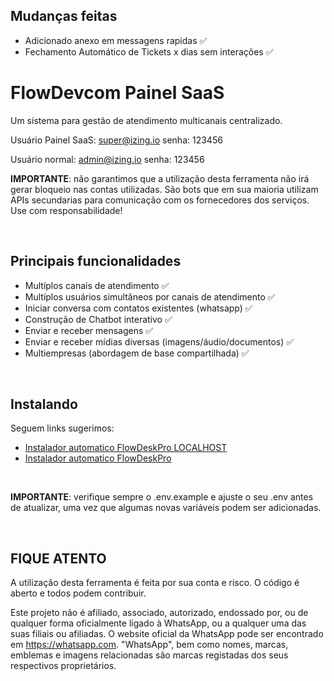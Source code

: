 ## Mudanças feitas
- Adicionado anexo em messagens rapidas ✅
- Fechamento Automático de Tickets x dias sem interações ✅

# FlowDevcom Painel SaaS

Um sistema para gestão de atendimento multicanais centralizado.

Usuário Painel SaaS: super@izing.io senha: 123456

Usuário normal: admin@izing.io senha: 123456

**IMPORTANTE**: não garantimos que a utilização desta ferramenta não irá gerar bloqueio nas contas utilizadas. São bots que em sua maioria utilizam APIs secundarias para comunicação com os fornecedores dos serviços. Use com responsabilidade!

<br/>

## Principais funcionalidades

- Multíplos canais de atendimento ✅
- Multíplos usuários simultâneos por canais de atendimento ✅
- Iniciar conversa com contatos existentes (whatsapp) ✅
- Construção de Chatbot interativo ✅
- Enviar e receber mensagens ✅
- Enviar e receber mídias diversas (imagens/áudio/documentos) ✅
- Multiempresas (abordagem de base compartilhada) ✅

<br/>

## Instalando
Seguem links sugerimos:
-  [Instalador automatico FlowDeskPro LOCALHOST](EM-BREVE)
-  [Instalador automatico FlowDeskPro](https://github.com/flowdeskpro/instalador-flowdeskpro.git)
<br/>

**IMPORTANTE**: verifique sempre o .env.example e ajuste o seu .env antes de atualizar, uma vez que algumas novas variáveis podem ser adicionadas.


<br/>

## FIQUE ATENTO

A utilização desta ferramenta é feita por sua conta e risco. O código é aberto e todos podem contribuir.

Este projeto não é afiliado, associado, autorizado, endossado por, ou de qualquer forma oficialmente ligado à WhatsApp, ou a qualquer uma das suas filiais ou afiliadas. O website oficial da WhatsApp pode ser encontrado em <https://whatsapp.com>. "WhatsApp", bem como nomes, marcas, emblemas e imagens relacionadas são marcas registadas dos seus respectivos proprietários.
